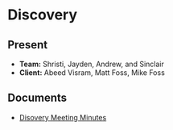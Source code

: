 # Discovery

## Present
- **Team:** Shristi, Jayden, Andrew, and Sinclair
- **Client:** Abeed Visram, Matt Foss, Mike Foss

## Documents
- [Disovery Meeting Minutes](Minutes.md)
